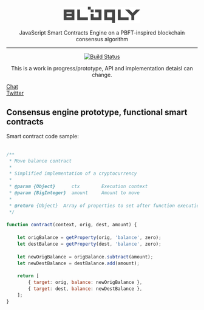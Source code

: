 
<p align="center">
<img src="resources/logo.svg" width="40%"/>
</p>    
<p align="center">JavaScript Smart Contracts Engine on a PBFT-inspired blockchain consensus algorithm</p>


---  
<p align="center">
<a href="https://ktlint.github.io/"><img src="https://img.shields.io/badge/code%20style-%E2%9D%A4-FF4081.svg" alt="Build Status"></a>
</p> 

<p align="center">
This is a work in progress/prototype, API and implementation detaisl can change.
</p>     

[Chat](https://riot.im/app/#/room/#bloqly:matrix.org)  
[Twitter](https://twitter.com/slava_snezhkov)


## Consensus engine prototype, functional smart contracts

Smart contract code sample:

```JavaScript

/**
 * Move balance contract
 *
 * Simplified implementation of a cryptocurrency
 *
 * @param {Object}      ctx        Execution context
 * @param {BigInteger}  amount     Amount to move
 *
 * @return {Object}  Array of properties to set after function execution
 */

function contract(context, orig, dest, amount) {

    let origBalance = getProperty(orig, 'balance', zero);
    let destBalance = getProperty(dest, 'balance', zero);

    let newOrigBalance = origBalance.subtract(amount);
    let newDestBalance = destBalance.add(amount);

    return [
        { target: orig, balance: newOrigBalance },
        { target: dest, balance: newDestBalance },
    ];
}

```
